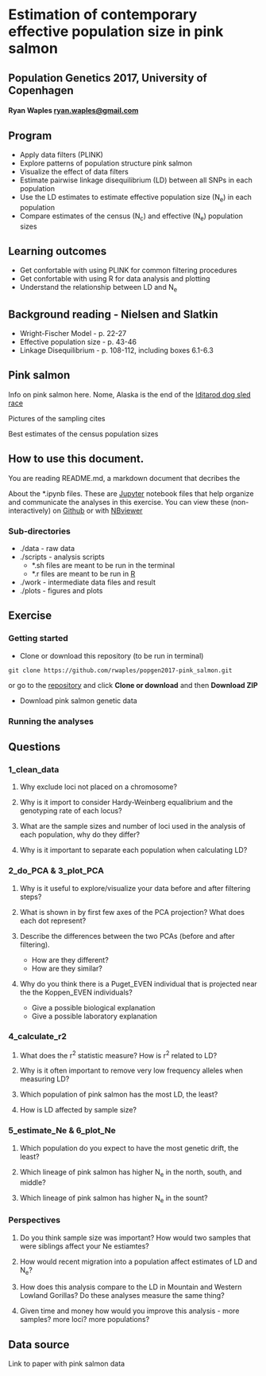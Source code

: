 # Estimation of contemporary effective population size in pink salmon
## Population Genetics 2017, University of Copenhagen
#### Ryan Waples ryan.waples@gmail.com

## Program
* Apply data filters (PLINK)
* Explore patterns of population structure pink salmon 
* Visualize the effect of data filters
* Estimate pairwise linkage disequilibrium (LD) between all SNPs in each population
* Use the LD estimates to estimate effective population size (N<sub>e</sub>) in each population
* Compare estimates of the census (N<sub>c</sub>) and effective (N<sub>e</sub>) population sizes  

## Learning outcomes
* Get confortable with using PLINK for common filtering procedures
* Get confortable with using R for data analysis and plotting
* Understand the relationship between LD and N<sub>e</sub>

## Background reading - Nielsen and Slatkin
* Wright-Fischer Model - p. 22-27
* Effective population size - p. 43-46
* Linkage Disequilibrium - p. 108-112, including boxes 6.1-6.3

## Pink salmon
Info on pink salmon here.  Nome, Alaska is the end of the [Iditarod dog sled race](http://iditarod.com/)

Pictures of the sampling cites
    
Best estimates of the census population sizes

## How to use this document.
You are reading README.md, a markdown document that decribes the 

About the *.ipynb files.  These are [Jupyter](http://jupyter.org/) notebook files that help organize and communicate the analyses in this exercise.  You can view these (non-interactively) on [Github](https://github.com/rwaples/popgen2017-pink_salmon) or with [NBviewer](https://nbviewer.jupyter.org/github/rwaples/popgen2017-pink_salmon/tree/master/)
    
### Sub-directories
* ./data - raw data
* ./scripts - analysis scripts
    - *.sh files are meant to be run in the terminal
    - *.r files are meant to be run in [R](https://cran.r-project.org/)
* ./work - intermediate data files and result
* ./plots - figures and plots

## Exercise
### Getting started
* Clone or download this repository (to be run in terminal)
        
```
git clone https://github.com/rwaples/popgen2017-pink_salmon.git
```

or go to the [repository](https://github.com/rwaples/popgen2017-pink_salmon) and click **Clone or download** and then **Download ZIP**
        
* Download pink salmon genetic data

### Running the analyses





## Questions 

### 1_clean_data
1. Why exclude loci not placed on a chromosome?
    
2. Why is it import to consider Hardy-Weinberg equalibrium and the genotyping rate of each locus?
    
3. What are the sample sizes and number of loci used in the analysis of each population, why do they differ?

4. Why is it important to separate each population when calculating LD?
    
### 2_do_PCA & 3_plot_PCA
1. Why is it useful to explore/visualize your data before and after filtering steps?

2. What is shown in by first few axes of the PCA projection? What does each dot represent?  

3. Describe the differences between the two PCAs (before and after filtering).  
    * How are they different? 
    * How are they similar?

4. Why do you think there is a Puget_EVEN individual that is projected near the the Koppen_EVEN individuals?
    * Give a possible biological explanation
    * Give a possible laboratory explanation  
    
### 4_calculate_r2
1. What does the r<sup>2</sup> statistic measure?  How is r<sup>2</sup> related to LD?

2. Why is it often important to remove very low frequency alleles when measuring LD?

3. Which population of pink salmon has the most LD, the least?

4. How is LD affected by sample size?
  
### 5_estimate_Ne & 6_plot_Ne
1. Which population do you expect to have the most genetic drift, the least?

2. Which lineage of pink salmon has higher N<sub>e</sub> in the north, south, and middle?

3. Which lineage of pink salmon has higher N<sub>e</sub> in the sount?
 
### Perspectives
1. Do you think sample size was important?  How would two samples that were siblings affect your Ne estiamtes?

2. How would recent migration into a population affect estimates of LD and N<sub>e</sub>?

3. How does this analysis compare to the LD in Mountain and Western Lowland Gorillas?  Do these analyses measure the same thing? 

4. Given time and money how would you improve this analysis - more samples? more loci? more populations?

## Data source
Link to paper with pink salmon data

